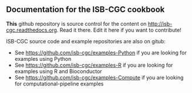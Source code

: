 ## Documentation for the ISB-CGC cookbook

**This** github repository is source control for the content on http://isb-cgc.readthedocs.org.  Read it there.  Edit it here if you want to contribute!

ISB-CGC source code and example repositories are also on gitub:
* See https://github.com/isb-cgc/examples-Python if you are looking for examples using Python
* See https://github.com/isb-cgc/examples-R if you are looking for examples using R and Bioconductor
* See https://github.com/isb-cgc/examples-Compute if you are looking for computational-pipeline examples


